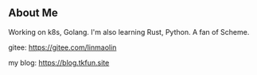 ## About Me

Working on k8s, Golang. 
I'm also learning Rust, Python. 
A fan of Scheme.

gitee: https://gitee.com/linmaolin

my blog: https://blog.tkfun.site
